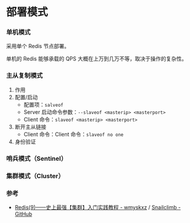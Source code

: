 # 部署模式

### 单机模式

采用单个 Redis 节点部署。

单机的 Redis 能够承载的 QPS 大概在上万到几万不等，取决于操作的复杂性。

### 主从复制模式

1. 作用
2. 配置/启动
    - 配置项：`salveof`
    - Server 启动命令参数：`--slaveof <masterip> <masterport>`
    - Client 命令：`slaveof <masterip> <masterport>`
3. 断开主从链接
    - Client 命令：Client 命令：`slaveof no one`
4. 身份验证




### 哨兵模式（Sentinel）



### 集群模式（Cluster）




### 参考

- [Redis(9)——史上最强【集群】入门实践教程 - wmyskxz](https://www.wmyskxz.com/2020/03/17/redis-9-shi-shang-zui-qiang-ji-qun-ru-men-shi-jian-jiao-cheng/) / [Snailclimb - GitHub](https://github.com/Snailclimb/JavaGuide/blob/master/docs/database/Redis/redis-collection/Redis(9)%E2%80%94%E2%80%94%E9%9B%86%E7%BE%A4%E5%85%A5%E9%97%A8%E5%AE%9E%E8%B7%B5%E6%95%99%E7%A8%8B.md)